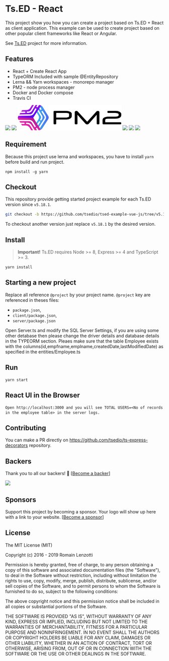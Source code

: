 # Ts.ED - React

This project show you how you can create a project based on Ts.ED + React as client application.
This example can be used to create project based on other popular client frameworks like React or Angular.

See [Ts.ED](https://tsed.io) project for more information.

## Features

- React + Create React App
- TypeORM Included with sample @EntityRepository
- Lerna && Yarn workspaces - monorepo manager
- PM2 - node process manager
- Docker and Docker compose
- Travis CI

[<img src="https://upload.wikimedia.org/wikipedia/commons/thumb/a/a7/React-icon.svg/1920px-React-icon.svg.png" height="100" />](https://reactjs.org)
[<img src="https://cloud.githubusercontent.com/assets/952783/15271604/6da94f96-1a06-11e6-8b04-dc3171f79a90.png" height="100" />](https://lerna.js.org/)
[<img src="https://raw.githubusercontent.com/Unitech/pm2/development/pres/pm2-v4.png" height="80" />](https://pm2.keymetrics.io/)
[<img src="https://www.docker.com/sites/default/files/social/docker_facebook_share.png" height="100" />](https://docker.com)
[<img src="https://travis-ci.com/images/logos/TravisCI-Mascot-pride.png" height="100" />](https://travis-ci.org)
[<img src="https://xebialabs.com/wp-content/uploads/2018/10/yarn.png" height="100" />](https://yarnpkg.com)

## Requirement

Because this project use lerna and workspaces, you have to install `yarn` before build and run project.

```batch
npm install -g yarn
```

## Checkout

This repository provide getting started project example for each Ts.ED version since `v5.18.1`.

```bash
git checkout -b https://github.com/tsedio/tsed-example-vue-js/tree/v5.18.1
```

To checkout another version just replace `v5.18.1` by the desired version.

## Install

> **Important!** Ts.ED requires Node >= 8, Express >= 4 and TypeScript >= 3.

```batch
yarn install
```

## Starting a new project

Replace all reference `@project` by your project name. `@project` key are referenced in theses files:

- `package.json`,
- `client/package.json`,
- `server/package.json`

Open Server.ts and modify the SQL Server Settings, if you are using some other detabase then please change the driver details and database details in the TYPEORM section. Pleaes make sure that the table Employee exists with the columns(id,empfname,emplname,createdDate,lastModifiedDate) as specified in the entities/Employee.ts

## Run

```
yarn start
```

## React UI in the Browser

```
Open http://localhost:3000 and you will see TOTAL USERS=<No of records in the employee table> in the server logs.
```

## Contributing

You can make a PR directly on https://github.com/tsedio/ts-express-decorators repository.

## Backers

Thank you to all our backers! 🙏 [[Become a backer](https://opencollective.com/tsed#backer)]

<a href="https://opencollective.com/tsed#backers" target="_blank"><img src="https://opencollective.com/tsed/tiers/backer.svg?width=890"></a>

## Sponsors

Support this project by becoming a sponsor. Your logo will show up here with a link to your website. [[Become a sponsor](https://opencollective.com/tsed#sponsor)]

## License

The MIT License (MIT)

Copyright (c) 2016 - 2019 Romain Lenzotti

Permission is hereby granted, free of charge, to any person obtaining a copy of this software and associated documentation files (the "Software"), to deal in the Software without restriction, including without limitation the rights to use, copy, modify, merge, publish, distribute, sublicense, and/or sell copies of the Software, and to permit persons to whom the Software is furnished to do so, subject to the following conditions:

The above copyright notice and this permission notice shall be included in all copies or substantial portions of the Software.

THE SOFTWARE IS PROVIDED "AS IS", WITHOUT WARRANTY OF ANY KIND, EXPRESS OR IMPLIED, INCLUDING BUT NOT LIMITED TO THE WARRANTIES OF MERCHANTABILITY, FITNESS FOR A PARTICULAR PURPOSE AND NONINFRINGEMENT. IN NO EVENT SHALL THE AUTHORS OR COPYRIGHT HOLDERS BE LIABLE FOR ANY CLAIM, DAMAGES OR OTHER LIABILITY, WHETHER IN AN ACTION OF CONTRACT, TORT OR OTHERWISE, ARISING FROM, OUT OF OR IN CONNECTION WITH THE SOFTWARE OR THE USE OR OTHER DEALINGS IN THE SOFTWARE.

[travis]: https://travis-ci.org/
